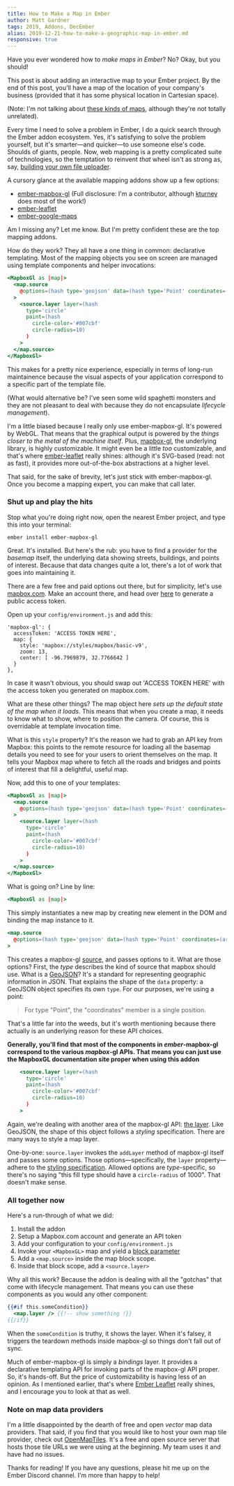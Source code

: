 ```yaml
---
title: How to Make a Map in Ember
author: Matt Gardner
tags: 2019, Addons, DecEmber
alias: 2019-12-21-how-to-make-a-geographic-map-in-ember.md
responsive: true
---
```


Have you ever wondered how to _make maps in Ember_? No? Okay, but you should!

This post is about adding an interactive map to your Ember project. By the end of this post, you'll have a map of the location of your company's business (provided that it has some physical location in Cartesian space).

(Note: I'm not talking about [these kinds of maps](https://developer.mozilla.org/en-US/docs/Web/JavaScript/Reference/Global_Objects/Map), although they're not totally unrelated). 

Every time I need to solve a problem in Ember, I do a quick search through the Ember addon ecosystem.
Yes, it's satisfying to solve the problem yourself, but it's smarter—and quicker—to use someone else's code. Shoulds of giants, people. Now, web mapping is a pretty complicated suite of technologies, so the temptation to reinvent _that_ wheel isn't as strong as,
say, [building your own file uploader](https://emberobserver.com/?query=file%20upload).

A cursory glance at the available mapping addons show up a few options:
 - [ember-mapbox-gl](https://github.com/kturney/ember-mapbox-gl) (Full disclosure: I'm a contributor, although [kturney](https://github.com/kturney) does most of the work!)
 - [ember-leaflet](https://github.com/miguelcobain/ember-leaflet)
 - [ember-google-maps](https://github.com/sandydoo/ember-google-maps)
 
Am I missing any? Let me know. But I'm pretty confident these are the top mapping addons.

How do they work? They all have a one thing in common: declarative templating. Most of the mapping objects you see on screen
are managed using template components and helper invocations:

```hbs
<MapboxGl as |map|>
  <map.source
    @options=(hash type='geojson' data=(hash type='Point' coordinates=(array  -96.7969879, 32.7766642 ))) as |source|
  >
    <source.layer layer=(hash
      type='circle'
      paint=(hash
        circle-color='#007cbf'
        circle-radius=10)
      )
    >
  </map.source>
</MapboxGl>
```

This makes for a pretty nice experience, especially in terms of long-run maintainence because the visual aspects of
your application correspond to a specific part of the template file. 

(What would alternative be? I've seen some wild spaghetti monsters and they are not pleasant to deal with because they
do not encapsulate _lifecycle management_).

I'm a little biased because I really only use ember-mapbox-gl. It's powered by WebGL. That means that the graphical output is powered by the
_things closer to the metal of the machine itself_. Plus, [mapbox-gl](https://github.com/mapbox/mapbox-gl-js), the underlying library,
is highly customizable. It might even be a little _too_ customizable, and that's where [ember-leaflet](https://github.com/miguelcobain/ember-leaflet) really shines:
although it's SVG-based (read: not as fast), it provides more out-of-the-box abstractions at a higher level.

That said, for the sake of brevity, let's just stick with ember-mapbox-gl. Once you become a mapping expert, you can make that call later.

### Shut up and play the hits

Stop what you're doing right now, open the nearest Ember project, and type this into your terminal:

`ember install ember-mapbox-gl`

Great. It's installed. But here's the rub: you have to find a provider for the _basemap_ itself, the underlying data showing  streets, buildings, and points of interest. Because that data changes quite a lot, there's a lot of work that goes into maintaining it.

There are a few free and paid options out there, but for simplicity, let's use [mapbox.com](mapbox.com). Make an account there, and head over [here](https://account.mapbox.com/access-tokens/create) to generate a public access token.

Open up your `config/environment.js` and add this:

```
'mapbox-gl': {
  accessToken: 'ACCESS TOKEN HERE',
  map: {
    style: 'mapbox://styles/mapbox/basic-v9',
    zoom: 13,
    center: [ -96.7969879, 32.7766642 ]
  }
},
```

In case it wasn't obvious, you should swap out 'ACCESS TOKEN HERE' with the access token you generated on mapbox.com.

What are these other things? The map object here _sets up the default state of the map when it loads_. This means that when you create a map, it needs to know what to show, where to position the camera. Of course, this is overridable at template invocation time.

What is this `style` property? It's the reason we had to grab an API key from Mapbox: this points to the remote resource for loading all the basemap details you need to see for your users to orient themselves on the map. It tells your Mapbox map where to fetch all the roads and bridges and points of interest that fill a delightful, useful map.

Now, add this to one of your templates: 
```hbs
<MapboxGl as |map|>
  <map.source
    @options=(hash type='geojson' data=(hash type='Point' coordinates=(array  -96.7969879, 32.7766642 ))) as |source|
  >
    <source.layer layer=(hash
      type='circle'
      paint=(hash
        circle-color='#007cbf'
        circle-radius=10)
      )
    >
  </map.source>
</MapboxGl>
```

What is going on? Line by line:

```hbs
<MapboxGl as |map|>
```
This simply instantiates a new map by creating new element in the DOM and binding the map instance to it.


```hbs
<map.source
  @options=(hash type='geojson' data=(hash type='Point' coordinates=(array  -96.7969879, 32.7766642 ))) as |source|
>
```
This creates a mapbox-gl [source](https://docs.mapbox.com/mapbox-gl-js/api/#sources), and passes options to it. What are those options? First, the _type_ describes the kind of source that mapbox should use. What is a [GeoJSON](https://geojson.org/)? It's a standard for representing geographic information in JSON. That explains the shape of the `data` property: a GeoJSON object specifies its own `type`. For our purposes, we're using a point: 

> For type "Point", the "coordinates" member is a single position.

That's a little far into the weeds, but it's worth mentioning because there actually is an underlying reason for these API choices.

**Generally, you'll find that most of the components in _ember_-mapbox-gl correspond to the various _mapbox_-gl APIs. That means you can just use the MapboxGL documentation site proper when using this addon**

```hbs
    <source.layer layer=(hash
      type='circle'
      paint=(hash
        circle-color='#007cbf'
        circle-radius=10)
      )
    >
```
Again, we're dealing with another area of the mapbox-gl API: [the layer](https://docs.mapbox.com/mapbox-gl-js/style-spec/#layers). Like GeoJSON, the shape of this object follows a _styling_ specification. There are many ways to style a map layer.

One-by-one: `source.layer` invokes the `addLayer` method of mapbox-gl itself and passes some options. Those options—specifically, the `layer` property—adhere to the [styling specification](https://docs.mapbox.com/mapbox-gl-js/style-spec/). Allowed options are _type_-specific, so there's no saying "this fill type should have a `circle-radius` of 1000". That doesn't make sense.

### All together now
Here's a run-through of what we did:

1. Install the addon
2. Setup a Mapbox.com account and generate an API token
3. Add your configuration to your `config/environment.js`
4. Invoke your `<MapboxGL>` map and yield a [block parameter](https://guides.emberjs.com/release/components/block-content/#toc_block-parameters)
5. Add a `<map.source>` inside the map block scope.
6. Inside that block scope, add a `<source.layer>`

Why all this work? Because the addon is dealing with all the "gotchas" that come with lifecycle management. That means you can use these components as you would any other component:

```hbs
{{#if this.someCondition}}
  <map.layer /> {{!-- show something !}}
{{/if}}
```

When the `someCondition` is truthy, it shows the layer. When it's falsey, it triggers the teardown methods inside mapbox-gl so things don't fall out of sync.

Much of ember-mapbox-gl is simply a _bindings_ layer. It provides a declarative templating API for invoking parts of the mapbox-gl API proper. So, it's hands-off. But the price of customizability is having less of an opinion. As I mentioned earlier, that's where [Ember Leaflet](https://miguelcobain.github.io/ember-leaflet/) really shines, and I encourage you to look at that as well.

### Note on map data providers
I'm a little disappointed by the dearth of free and open _vector_ map data providers. That said, if you find that you would like to host your own map tile provider, check out [OpenMapTiles](https://openmaptiles.org/). It's a free and open source server that hosts those tile URLs we were using at the beginning. My team uses it and have had no issues.

Thanks for reading! If you have any questions, please hit me up on the Ember Discord channel. I'm more than happy to help!
